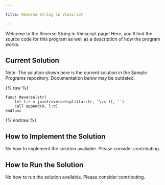 ```yaml
---

title: Reverse String in Vimscript

---
```


Welcome to the Reverse String in Vimscript page! Here, you'll find the source code for this program as well as a description of how the program works.

## Current Solution

Note: The solution shown here is the current solution in the Sample Programs repository. Documentation below may be outdated.

{% raw %}

```Vimscript
func! Reverse(str)
    let l:r = join(reverse(split(a:str, '\zs')), '')
    call append(0, l:r)
endfunc

```

{% endraw %}

## How to Implement the Solution

No how to implement the solution available. Please consider contributing.

## How to Run the Solution

No how to run the solution available. Please consider contributing.